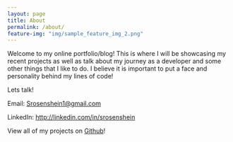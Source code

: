 ```yaml
---
layout: page
title: About
permalink: /about/
feature-img: "img/sample_feature_img_2.png"
---
```


Welcome to my online portfolio/blog! This is where I will be showcasing my recent projects as well as talk about my journey as a developer and some other things that I like to do. I believe it is important to put a face and personality behind my lines of code!

Lets talk!
 
Email: Srosenshein1@gmail.com

LinkedIn: <http://linkedin.com/in/srosenshein>

View all of my projects on [Github](https://github.com/srosenshein "Samuel Rosenshein Github")!
